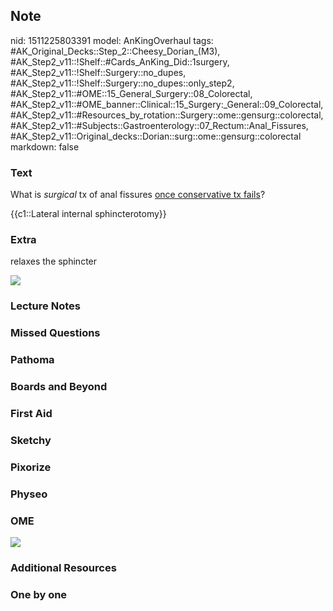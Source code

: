 ## Note
nid: 1511225803391
model: AnKingOverhaul
tags: #AK_Original_Decks::Step_2::Cheesy_Dorian_(M3), #AK_Step2_v11::!Shelf::#Cards_AnKing_Did::1surgery, #AK_Step2_v11::!Shelf::Surgery::no_dupes, #AK_Step2_v11::!Shelf::Surgery::no_dupes::only_step2, #AK_Step2_v11::#OME::15_General_Surgery::08_Colorectal, #AK_Step2_v11::#OME_banner::Clinical::15_Surgery:_General::09_Colorectal, #AK_Step2_v11::#Resources_by_rotation::Surgery::ome::gensurg::colorectal, #AK_Step2_v11::#Subjects::Gastroenterology::07_Rectum::Anal_Fissures, #AK_Step2_v11::Original_decks::Dorian::surg::ome::gensurg::colorectal
markdown: false

### Text
What is <i>surgical</i> tx of anal fissures <u>once conservative tx
fails</u>?
<div>
  {{c1::Lateral internal sphincterotomy}}
</div>

### Extra
relaxes the sphincter
<div><img src="sphincterotomy-procedure.jpg"></div>

### Lecture Notes


### Missed Questions


### Pathoma


### Boards and Beyond


### First Aid


### Sketchy


### Pixorize


### Physeo


### OME
<div class="ome-widget">
  <a href=
  "https://onlinemeded.org/spa/surgery-general/colorectal/acquire?ref=anki">
  <img src="_OME_AnkiFlashcards_Lesson_2.png"></a>
</div>

### Additional Resources


### One by one

